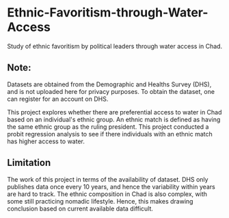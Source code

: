 # Ethnic-Favoritism-through-Water-Access
Study of ethnic favoritism by political leaders through water access in Chad. 

## Note: 
Datasets are obtained from the Demographic and Healths Survey (DHS), and is not uploaded here for privacy purposes. To obtain the dataset, one can register for an account on DHS. 

This project explores whether there are preferential access to water in Chad based on an individual's ethnic group. An ethnic match is defined as having the same ethnic group as the ruling president.
This project conducted a probit regression analysis to see if there individuals with an ethnic match has higher access to water.


## Limitation
The work of this project in terms of the availability of dataset. DHS only publishes data once every 10 years, and hence the variability within years are hard to track.
The ethnic composition in Chad is also complex, with some still practicing nomadic lifestyle. Hence, this makes drawing conclusion based on current available data difficult. 
